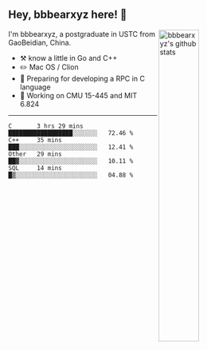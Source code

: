 ## Hey, bbbearxyz here! :wave:

<img align="right" alt="bbbearxyz's github stats" width="40%" src="https://github-readme-stats.vercel.app/api?username=bbbearxyz&show_icons=true">

I'm bbbearxyz, a postgraduate in USTC from GaoBeidian, China.

-   :hammer_and_pick:    know a little in Go and C++
-   :pencil2: Mac OS / Clion
-   :seedling: Preparing for developing a RPC in C language 
-   :thinking: Working on CMU 15-445 and MIT 6.824
---
<!--START_SECTION:waka-->
```text
C       3 hrs 29 mins   ██████████████████░░░░░░░   72.46 % 
C++     35 mins         ███░░░░░░░░░░░░░░░░░░░░░░   12.41 % 
Other   29 mins         ██▓░░░░░░░░░░░░░░░░░░░░░░   10.11 % 
SQL     14 mins         █▒░░░░░░░░░░░░░░░░░░░░░░░   04.88 % 
```
<!--END_SECTION:waka-->
